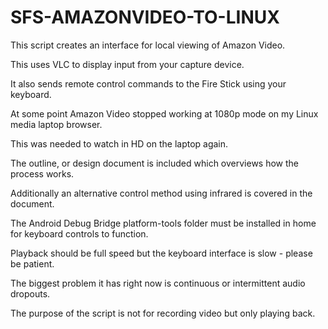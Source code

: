 # SFS-AMAZONVIDEO-TO-LINUX
This script creates an interface for local viewing of Amazon Video.

This uses VLC to display input from your capture device.

It also sends remote control commands to the Fire Stick using your keyboard.

At some point Amazon Video stopped working at 1080p mode on my Linux media laptop browser.

This was needed to watch in HD on the laptop again.

The outline, or design document is included which overviews how the process works.

Additionally an alternative control method using infrared is covered in the document.

The Android Debug Bridge platform-tools folder must be installed in home for keyboard controls to function.

Playback should be full speed but the keyboard interface is slow - please be patient.

The biggest problem it has right now is continuous or intermittent audio dropouts.

The purpose of the script is not for recording video but only playing back.

